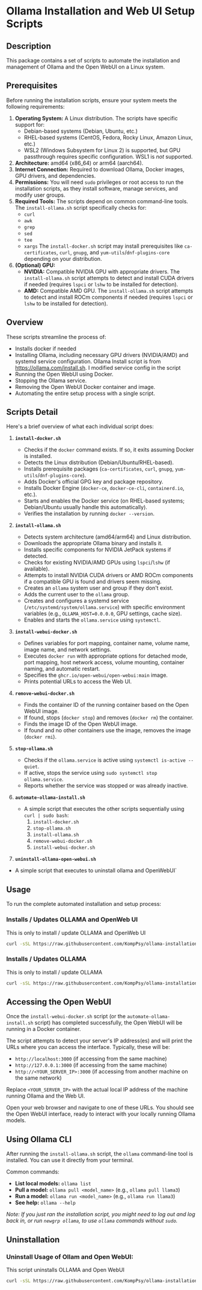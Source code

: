 # Ollama Installation and Web UI Setup Scripts
## Description
This package contains a set of scripts to automate the installation and management of Ollama and the Open WebUI on a Linux system.

## Prerequisites
Before running the installation scripts, ensure your system meets the following requirements:

1.  **Operating System:** A Linux distribution. The scripts have specific support for:
    * Debian-based systems (Debian, Ubuntu, etc.)
    * RHEL-based systems (CentOS, Fedora, Rocky Linux, Amazon Linux, etc.)
    * WSL2 (Windows Subsystem for Linux 2) is supported, but GPU passthrough requires specific configuration. WSL1 is *not* supported.
2.  **Architecture:** amd64 (x86_64) or arm64 (aarch64).
3.  **Internet Connection:** Required to download Ollama, Docker images, GPU drivers, and dependencies.
4.  **Permissions:** You will need `sudo` privileges or root access to run the installation scripts, as they install software, manage services, and modify user groups.
5.  **Required Tools:** The scripts depend on common command-line tools. The `install-ollama.sh` script specifically checks for:
    * `curl`
    * `awk`
    * `grep`
    * `sed`
    * `tee`
    * `xargs`
    The `install-docker.sh` script may install prerequisites like `ca-certificates`, `curl`, `gnupg`, and `yum-utils`/`dnf-plugins-core` depending on your distribution.
6.  **(Optional) GPU:**
    * **NVIDIA:** Compatible NVIDIA GPU with appropriate drivers. The `install-ollama.sh` script attempts to detect and install CUDA drivers if needed (requires `lspci` or `lshw` to be installed for detection).
    * **AMD:** Compatible AMD GPU. The `install-ollama.sh` script attempts to detect and install ROCm components if needed (requires `lspci` or `lshw` to be installed for detection).




## Overview

These scripts streamline the process of:
* Installs docker if needed
* Installing Ollama, including necessary GPU drivers (NVIDIA/AMD) and systemd service configuration.
  Ollama Install script is from https://ollama.com/install.sh. I modified service config in the script
* Running the Open WebUI using Docker.
* Stopping the Ollama service.
* Removing the Open WebUI Docker container and image.
* Automating the entire setup process with a single script.

## Scripts Detail


Here's a brief overview of what each individual script does:

1.  **`install-docker.sh`**
    * Checks if the `docker` command exists. If so, it exits assuming Docker is installed.
    * Detects the Linux distribution (Debian/Ubuntu/RHEL-based).
    * Installs prerequisite packages (`ca-certificates`, `curl`, `gnupg`, `yum-utils`/`dnf-plugins-core`).
    * Adds Docker's official GPG key and package repository.
    * Installs Docker Engine (`docker-ce`, `docker-ce-cli`, `containerd.io`, etc.).
    * Starts and enables the Docker service (on RHEL-based systems; Debian/Ubuntu usually handle this automatically).
    * Verifies the installation by running `docker --version`.

2.  **`install-ollama.sh`**
    * Detects system architecture (amd64/arm64) and Linux distribution.
    * Downloads the appropriate Ollama binary and installs it.
    * Installs specific components for NVIDIA JetPack systems if detected.
    * Checks for existing NVIDIA/AMD GPUs using `lspci`/`lshw` (if available).
    * Attempts to install NVIDIA CUDA drivers or AMD ROCm components if a compatible GPU is found and drivers seem missing.
    * Creates an `ollama` system user and group if they don't exist.
    * Adds the current user to the `ollama` group.
    * Creates and configures a systemd service (`/etc/systemd/system/ollama.service`) with specific environment variables (e.g., `OLLAMA_HOST=0.0.0.0`, GPU settings, cache size).
    * Enables and starts the `ollama.service` using `systemctl`.

3.  **`install-webui-docker.sh`**
    * Defines variables for port mapping, container name, volume name, image name, and network settings.
    * Executes `docker run` with appropriate options for detached mode, port mapping, host network access, volume mounting, container naming, and automatic restart.
    * Specifies the `ghcr.io/open-webui/open-webui:main` image.
    * Prints potential URLs to access the Web UI.

4.  **`remove-webui-docker.sh`**
    * Finds the container ID of the running container based on the Open WebUI image.
    * If found, stops (`docker stop`) and removes (`docker rm`) the container.
    * Finds the image ID of the Open WebUI image.
    * If found and no other containers use the image, removes the image (`docker rmi`).

5.  **`stop-ollama.sh`**
    * Checks if the `ollama.service` is active using `systemctl is-active --quiet`.
    * If active, stops the service using `sudo systemctl stop ollama.service`.
    * Reports whether the service was stopped or was already inactive.

6.  **`automate-ollama-install.sh`**
    * A simple script that executes the other scripts sequentially using `curl | sudo bash`:
        1.  `install-docker.sh`
        2.  `stop-ollama.sh`
        3.  `install-ollama.sh`
        4.  `remove-webui-docker.sh`
        5.  `install-webui-docker.sh`
           
6.  **`uninstall-ollama-open-webui.sh`**
   * A simple script that executes to uninstall ollama and OpenWebUI`

## Usage


To run the complete automated installation and setup process:

### Installs / Updates OLLAMA and OpenWeb UI 
This is only to install / update OLLAMA and OpenWeb UI
```bash
curl -sSL https://raw.githubusercontent.com/KompPsy/ollama-installation/refs/heads/main/automate-ollama-install.sh | sudo bash
```
###  Installs / Updates OLLAMA
This is only to install / update OLLAMA
```bash
curl -sSL https://raw.githubusercontent.com/KompPsy/ollama-installation/refs/heads/main/install-ollama.sh | sudo bash
```

## Accessing the Open WebUI

Once the `install-webui-docker.sh` script (or the `automate-ollama-install.sh` script) has completed successfully, the Open WebUI will be running in a Docker container.

The script attempts to detect your server's IP address(es) and will print the URLs where you can access the interface. Typically, these will be:

* `http://localhost:3000` (if accessing from the same machine)
* `http://127.0.0.1:3000` (if accessing from the same machine)
* `http://<YOUR_SERVER_IP>:3000` (if accessing from another machine on the same network)

Replace `<YOUR_SERVER_IP>` with the actual local IP address of the machine running Ollama and the Web UI.

Open your web browser and navigate to one of these URLs. You should see the Open WebUI interface, ready to interact with your locally running Ollama models.

## Using Ollama CLI

After running the `install-ollama.sh` script, the `ollama` command-line tool is installed. You can use it directly from your terminal.

Common commands:

* **List local models:** `ollama list`
* **Pull a model:** `ollama pull <model_name>` (e.g., `ollama pull llama3`)
* **Run a model:** `ollama run <model_name>` (e.g., `ollama run llama3`)
* **See help:** `ollama --help`

*Note: If you just ran the installation script, you might need to log out and log back in, or run `newgrp ollama`, to use `ollama` commands without `sudo`.*

## Uninstallation 
### Uninstall Usage of Ollam and Open WebUI:
This script uninstalls OLLAMA and Open WebUI
```bash
curl -sSL https://raw.githubusercontent.com/KompPsy/ollama-installation/refs/heads/main/uninstall-ollama-open-webui.sh | sudo bash
```

